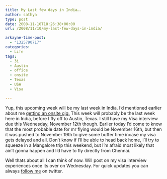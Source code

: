 ```yaml
---
title: My Last few days in India….
author: sathya
type: post
date: 2008-11-10T18:26:38+00:00
url: /2008/11/10/my-last-few-days-in-india/

arkayne-time-post:
  - "1325790717"
categories:
  - Life
tags:
  - 3i
  - Austin
  - office
  - onsite
  - Texas
  - USA
  - Visa

---
```

Yup, this upcoming week will be my last week in India. I&#8217;d mentioned earlier about me <a rel="external" href="http://sathyabh.at/2008/09/21/onsite-opportunity-beckons/">getting an onsite gig.</a> This week will probably be the last week here in India, before I fly off to Austin, Texas. I still have my Visa interview due this Wednesday, November 12th though. Earlier today I&#8217;d come to know that the most probable date for mr flying would be November 16th, but then it was pushed to November 19th to give some buffer time incase my visa gets delayed and all. Don&#8217;t know if I&#8217;ll be able to head back home, I&#8217;ll try to squeeze in a Mangalore trip this weekend, but I&#8217;m afraid most likely that ain&#8217;t gonna happen and I&#8217;d have to fly directly from Chennai. 

Well thats about all I can think of now. Will post on my visa interview experiences once its over on Wednesday. For quick updates you can always [follow me][1] on twitter.

 [1]: http://twitter.com/sathyabhat
